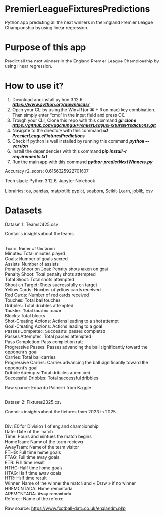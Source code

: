 # PremierLeagueFixturesPredictions

Python app predicting all the next winners in the England Premier League Championship by using linear regression.

# Purpose of this app

Predict all the next winners in the England Premier League Championship by using linear regression.

# How to use it?

1. Download and install python 3.12.6 **_https://www.python.org/downloads/_**
2. Open your CLI by using the Win+R (or ⌘ + R on mac) key combination. Then simply enter “cmd” in the input field and press OK.
3. Trough your CLI, Clone this repo with this command **_git clone https://github.com/agahungu/PremierLeagueFixturesPredictions.git_**
4. Navigate to the directory with this command **_cd PremierLeagueFixturesPredictions_**
5. Check if python is well installed by running this command **_python --version_**
6. Install the dependencies with this command **_pip install -r requirements.txt_**
7. Run the main app with this command **_python predictNextWinners.py_**

Accuracy r2_score: 0.6156325922701607

Tech stack: Python 3.12.6, Jupyter Notebook <br><br>
Librairies: os, pandas, matplotlib.pyplot, seaborn, Scikit-Learn, joblib, csv


# Datasets

Dataset 1: Teams2425.csv

Contains insights about the teams <br><br>

Team: Name of the team <br>
Minutes: Total minutes played <br>
Goals: Number of goals scored <br>
Assists: Number of assists <br>
Penalty Shoot on Goal: Penalty shots taken on goal <br>
Penalty Shoot: Total penalty shots attempted <br>
Total Shoot: Total shots attempted <br>
Shoot on Target: Shots successfully on target <br>
Yellow Cards: Number of yellow cards received <br>
Red Cards: Number of red cards received <br>
Touches: Total ball touches <br>
Dribbles: Total dribbles attempted <br>
Tackles: Total tackles made <br>
Blocks: Total blocks <br>
Shot-Creating Actions: Actions leading to a shot attempt <br>
Goal-Creating Actions: Actions leading to a goal <br>
Passes Completed: Successful passes completed <br>
Passes Attempted: Total passes attempted <br>
Pass Completion: Pass completion rate <br>
Progressive Passes: Passes advancing the ball significantly toward the opponent’s goal <br>
Carries: Total ball carries <br>
Progressive Carries: Carries advancing the ball significantly toward the opponent’s goal <br>
Dribble Attempts: Total dribbles attempted <br>
Successful Dribbles: Total successful dribbles <br>

Raw source: Eduardo Palmieri from Kaggle <br><br>

Dataset 2: Fixtures2325.csv

Contains insights about the fixtures from 2023 to 2025 <br><br>

Div: E0 for Division 1 of england championship <br>
Date: Date of the match <br>
Time: Hours and mintues the match begins <br>
HomeTeam: Name of the team reciever <br>
AwayTeam: Name of the team visitor <br>
FTHG: Full time home goals <br>
FTAG: Full time away goals <br>
FTR: Full time result <br>
HTHG: Half time home goals <br>
HTAG: Half time away goals <br>
HTR: Half time result <br>
Winner: Name of the winner the match and « Draw » if no winner <br>
HREMONTADA: Home remontada <br>
AREMONTADA: Away remontada <br>
Referee: Name of the referee <br>

Raw source: https://www.football-data.co.uk/englandm.php

